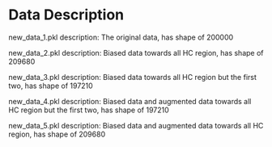 # Data Description

new_data_1.pkl description:
The original data, has shape of 200000

new_data_2.pkl description:
Biased data towards all HC region, has shape of 209680

new_data_3.pkl description:
Biased data towards all HC region but the first two, has shape of 197210

new_data_4.pkl description:
Biased data and augmented data towards all HC region but the first two, has shape of 197210

new_data_5.pkl description:
Biased data and augmented data towards all HC region, has shape of 209680